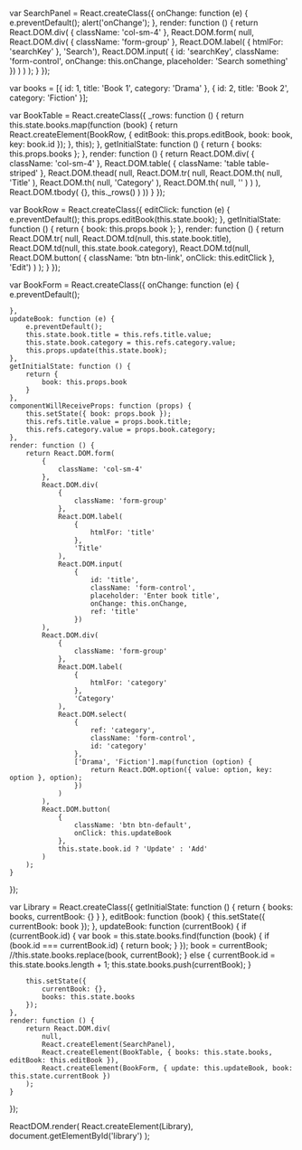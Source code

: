 var SearchPanel = React.createClass({
    onChange: function (e) {
        e.preventDefault();
        alert('onChange');
    },
    render: function () {
        return React.DOM.div(
            {
                className: 'col-sm-4'
            },
            React.DOM.form(
                null,
                React.DOM.div(
                    {
                        className: 'form-group'
                    },
                    React.DOM.label(
                        {
                            htmlFor: 'searchKey'
                        },
                        'Search'),
                    React.DOM.input(
                        {
                            id: 'searchKey',
                            className: 'form-control',
                            onChange: this.onChange,
                            placeholder: 'Search something'
                        })
                )
            )
        );
    }
});

var books = [{ id: 1, title: 'Book 1', category: 'Drama' }, { id: 2, title: 'Book 2', category: 'Fiction' }];

var BookTable = React.createClass({
    _rows: function () {
        return this.state.books.map(function (book) {
            return React.createElement(BookRow, {
                editBook: this.props.editBook,
                book: book,
                key: book.id
            });
        }, this);
    },
    getInitialState: function () {
        return {
            books: this.props.books
        };
    },
    render: function () {
        return React.DOM.div(
            {
                className: 'col-sm-4'
            },
            React.DOM.table(
                {
                    className: 'table table-striped'
                },
                React.DOM.thead(
                    null,
                    React.DOM.tr(
                        null,
                        React.DOM.th(
                            null,
                            'Title'
                        ),
                        React.DOM.th(
                            null,
                            'Category'
                        ),
                        React.DOM.th(
                            null,
                            ''
                        )
                    )
                ),
                React.DOM.tbody(
                    {},
                    this._rows()
                )
            ))
    }
});

var BookRow = React.createClass({
    editClick: function (e) {
        e.preventDefault();
        this.props.editBook(this.state.book);
    },
    getInitialState: function () {
        return {
            book: this.props.book
        };
    },
    render: function () {
        return React.DOM.tr(
            null,
            React.DOM.td(null, this.state.book.title),
            React.DOM.td(null, this.state.book.category),
            React.DOM.td(null,
                React.DOM.button(
                    {
                        className: 'btn btn-link',
                        onClick: this.editClick
                    },
                    'Edit')
            )
        );
    }
});

var BookForm = React.createClass({
    onChange: function (e) {
        e.preventDefault();

    },
    updateBook: function (e) {
        e.preventDefault();
        this.state.book.title = this.refs.title.value;
        this.state.book.category = this.refs.category.value;
        this.props.update(this.state.book);
    },
    getInitialState: function () {
        return {
            book: this.props.book
        }
    },
    componentWillReceiveProps: function (props) {
        this.setState({ book: props.book });
        this.refs.title.value = props.book.title;
        this.refs.category.value = props.book.category;
    },
    render: function () {
        return React.DOM.form(
            {
                className: 'col-sm-4'
            },
            React.DOM.div(
                {
                    className: 'form-group'
                },
                React.DOM.label(
                    {
                        htmlFor: 'title'
                    },
                    'Title'
                ),
                React.DOM.input(
                    {
                        id: 'title',
                        className: 'form-control',
                        placeholder: 'Enter book title',
                        onChange: this.onChange,
                        ref: 'title'
                    })
            ),
            React.DOM.div(
                {
                    className: 'form-group'
                },
                React.DOM.label(
                    {
                        htmlFor: 'category'
                    },
                    'Category'
                ),
                React.DOM.select(
                    {
                        ref: 'category',
                        className: 'form-control',
                        id: 'category'
                    },
                    ['Drama', 'Fiction'].map(function (option) {
                        return React.DOM.option({ value: option, key: option }, option);
                    })
                )
            ),
            React.DOM.button(
                {
                    className: 'btn btn-default',
                    onClick: this.updateBook
                },
                this.state.book.id ? 'Update' : 'Add'
            )
        );
    }
});

var Library = React.createClass({
    getInitialState: function () {
        return {
            books: books,
            currentBook: {}
        }
    },
    editBook: function (book) {
        this.setState({
            currentBook: book
        });
    },
    updateBook: function (currentBook) {
        if (currentBook.id) {
            var book = this.state.books.find(function (book) {
                if (book.id === currentBook.id) {
                    return book;
                }
            });
            book = currentBook;
            //this.state.books.replace(book, currentBook);
        }
        else {
            currentBook.id = this.state.books.length + 1;
            this.state.books.push(currentBook);
        }

        this.setState({
            currentBook: {},
            books: this.state.books
        });
    },
    render: function () {
        return React.DOM.div(
            null,
            React.createElement(SearchPanel),
            React.createElement(BookTable, { books: this.state.books, editBook: this.editBook }),
            React.createElement(BookForm, { update: this.updateBook, book: this.state.currentBook })
        );
    }
});

ReactDOM.render(
    React.createElement(Library),
    document.getElementById('library')
);
